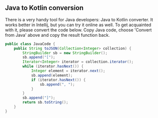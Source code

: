 ## Java to Kotlin conversion
There is a very handy tool for Java developers: Java to Kotlin converter.
It works better in Intellij, but you can try it online as well.
To get acquainted with it, please convert the code below.
Copy Java code, choose 'Convert from Java' above and copy the result function back.

```java
public class JavaCode {
    public String toJSON(Collection<Integer> collection) {
        StringBuilder sb = new StringBuilder();
        sb.append("[");
        Iterator<Integer> iterator = collection.iterator();
        while (iterator.hasNext()) {
            Integer element = iterator.next();
            sb.append(element);
            if (iterator.hasNext()) {
                sb.append(", ");
            }
        }
        sb.append("]");
        return sb.toString();
    }
}
```

